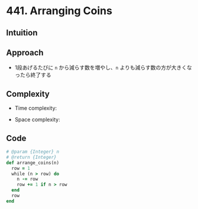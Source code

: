 # 441. Arranging Coins

## Intuition

## Approach
<!-- Describe your approach to solving the problem. -->
- 1段あげるたびに `n` から減らす数を増やし、`n` よりも減らす数の方が大きくなったら終了する

## Complexity

- Time complexity:
<!-- Add your time complexity here, e.g. $$O(n)$$ -->

- Space complexity:
<!-- Add your space complexity here, e.g. $$O(n)$$ -->

## Code

```ruby
# @param {Integer} n
# @return {Integer}
def arrange_coins(n)
  row = 1
  while (n > row) do
    n -= row
    row += 1 if n > row
  end
  row
end
```
